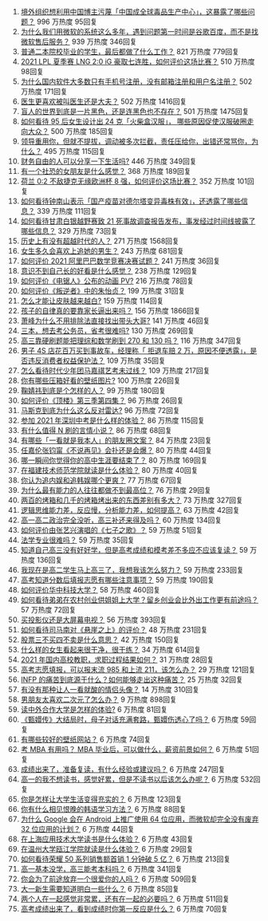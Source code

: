 1. [境外组织想利用中国博主污蔑「中国成全球毒品生产中心」，这暴露了哪些问题？](https://www.zhihu.com/question/467242610) 996 万热度 95回复
1. [为什么我们用微软的系统这么多年，遇到问题第一时间是谷歌百度，而不是找微软售后服务？](https://www.zhihu.com/question/463391853) 939 万热度 346回复
1. [普通二本院校毕业的学生，最后都做了什么工作？](https://www.zhihu.com/question/267563742) 821 万热度 779回复
1. [2021 LPL 夏季赛 LNG 2:0 iG 豪取七连胜，如何评价这场比赛？](https://www.zhihu.com/question/468185851) 510 万热度 98回复
1. [为什么国内软件大多数只有手机号注册，没有邮箱注册和用户名注册？](https://www.zhihu.com/question/331360215) 502 万热度 171回复
1. [医生更喜欢被叫医生还是大夫？](https://www.zhihu.com/question/392695588) 502 万热度 1416回复
1. [盲人的世界到底是一片黑色，还是连黑色也不存在？](https://www.zhihu.com/question/48476818) 501 万热度 1475回复
1. [如何看待 95 后女生设计出 24 克「火柴盒汉服」， 哪些原因促使汉服破圈走向大众？](https://www.zhihu.com/question/467576874) 500 万热度 185回复
1. [领导重用你，但就不提拔，调动被多次拦截，责任压给你，出错还常骂你，为什么？](https://www.zhihu.com/question/371428511) 495 万热度 115回复
1. [财务自由的人可以分享一下生活吗?](https://www.zhihu.com/question/452616303) 446 万热度 349回复
1. [有一个社恐的女朋友是什么感觉？](https://www.zhihu.com/question/323962570) 368 万热度 189回复
1. [荷兰 0:2 不敌捷克无缘欧洲杯 8 强，如何评价这场比赛？](https://www.zhihu.com/question/468318968) 352 万热度 101回复
1. [如何看待钟南山表示「国产疫苗对德尔塔变异毒株有效」，还透露了哪些信息？](https://www.zhihu.com/question/467727614) 339 万热度 111回复
1. [如何看待甘肃白银越野赛致 21 死事故调查报告发布，事发经过时间线披露了哪些信息？](https://www.zhihu.com/question/467819232) 329 万热度 73回复
1. [历史上有没有超越时代的人？](https://www.zhihu.com/question/25538697) 271 万热度 1568回复
1. [女生多久会喜欢上追她的男生？](https://www.zhihu.com/question/318419047) 243 万热度 681回复
1. [如何评价 2021 阿里巴巴数学竞赛决赛试题？](https://www.zhihu.com/question/467903915) 241 万热度 36回复
1. [意识不到自己长的好看是什么感觉？](https://www.zhihu.com/question/461571422) 238 万热度 129回复
1. [如何评价《电锯人》公布的动画 PV?](https://www.zhihu.com/question/468160283) 216 万热度 78回复
1. [如何评价《叛逆者》中的朱怡贞？](https://www.zhihu.com/question/464194950) 199 万热度 31回复
1. [怎么才能让皮肤越来越白?](https://www.zhihu.com/question/458127901) 159 万热度 114回复
1. [孩子的自律真的要靠家长逼出来吗？](https://www.zhihu.com/question/436192830) 156 万热度 1866回复
1. [萧峰为什么不用排除法直接找出带头大哥?](https://www.zhihu.com/question/465793725) 141 万热度 46回复
1. [三本，想去考公务员，省考很难吗?](https://www.zhihu.com/question/332487091) 130 万热度 269回复
1. [高三靠硬刷题能把理综和数学刷到 270 和 130 吗？](https://www.zhihu.com/question/36834794) 116 万热度 347回复
1. [男子 4S 店花百万买到事故车，经理称「 拒退车赔 2 万，原因不便透露」，是否违反消费者权益保护法？](https://www.zhihu.com/question/467888396) 109 万热度 35回复
1. [怎么看待时代少年团马嘉祺艺考未过线？](https://www.zhihu.com/question/467985728) 109 万热度 217回复
1. [你有哪些压箱好看的壁纸图片?](https://www.zhihu.com/question/452324718) 100 万热度 226回复
1. [鞠婧祎到底是个怎样的人？](https://www.zhihu.com/question/451531217) 99 万热度 180回复
1. [如何评价《顶楼》第三季第四集？](https://www.zhihu.com/question/467430940) 96 万热度 26回复
1. [马斯克到底为什么这么反对雷达?](https://www.zhihu.com/question/462569638) 96 万热度 72回复
1. [参加 2021 年深圳中考是什么样的体验？](https://www.zhihu.com/question/413732438) 86 万热度 115回复
1. [有什么值得 N 刷的言情小说？](https://www.zhihu.com/question/446606462) 86 万热度 68回复
1. [有哪些「一看就是我本人」的朋友圈文案？](https://www.zhihu.com/question/463286469) 84 万热度 23回复
1. [任嘉伦张钧甯《不说再见》会扑还是会爆？](https://www.zhihu.com/question/465852395) 80 万热度 44回复
1. [哪一瞬间你觉得你的高中生涯要结束了？](https://www.zhihu.com/question/64830840) 80 万热度 169回复
1. [在福建技术师范学院就读是什么体验？](https://www.zhihu.com/question/401637435) 80 万热度 40回复
1. [你认为追内娱和追韩娱哪个更爽？](https://www.zhihu.com/question/467521263) 77 万热度 67回复
1. [为什么最有能力的人往往都做不到最高位？](https://www.zhihu.com/question/268848307) 76 万热度 29回复
1. [两百的烤箱和几千的烤箱烤出来的东西差别有多大？](https://www.zhihu.com/question/30461311) 73 万热度 327回复
1. [逻辑思维能力差，反应慢，分析能力差，如何提高？](https://www.zhihu.com/question/20119939) 63 万热度 42回复
1. [高一高二政治完全没听，高三补还来得及吗？](https://www.zhihu.com/question/467636227) 60 万热度 134回复
1. [如何评价由张艺兴演唱的《七子之歌》？](https://www.zhihu.com/question/468080201) 59 万热度 51回复
1. [法学专业很难吗？](https://www.zhihu.com/question/312320326) 59 万热度 35回复
1. [知道自己高三没有好好学，但是高考成绩和模考差不多应不应该复读？](https://www.zhihu.com/question/467132094) 59 万热度 136回复
1. [我现在是高二学生马上高三了，我想我该怎么努力？](https://www.zhihu.com/question/464810572) 59 万热度 233回复
1. [高考知道分数后填报志愿有哪些注意事项？](https://www.zhihu.com/question/31602615) 59 万热度 190回复
1. [如何评价华中科技大学？](https://www.zhihu.com/question/28558672) 58 万热度 460回复
1. [如何看待弟弟在农村创业供姐姐上大学？留乡创业会比外出工作更有前途吗？](https://www.zhihu.com/question/467948955) 57 万热度 72回复
1. [买投影仪还是大屏幕电视？](https://www.zhihu.com/question/22925179) 56 万热度 393回复
1. [如何看待司马南对《悬崖之上》的评价？](https://www.zhihu.com/question/462226337) 48 万热度 231回复
1. [股票三不买四不卖是什么意思？](https://www.zhihu.com/question/453247969) 42 万热度 150回复
1. [什么样的女生看起来很干净，很干练？](https://www.zhihu.com/question/23796174) 34 万热度 614回复
1. [2021 年国内高校教职，求职过程结果如何？](https://www.zhihu.com/question/422467775) 31 万热度 28回复
1. [高考志愿填报，可以报末流 985 和上流 211，该怎么办？](https://www.zhihu.com/question/466861114) 29 万热度 121回复
1. [INFP 的痛苦到底源于什么？如何能够走出这种痛苦？](https://www.zhihu.com/question/464694241) 25 万热度 32回复
1. [有没有那种让人一看就酸的情侣头像？](https://www.zhihu.com/question/432753689) 14 万热度 310回复
1. [男朋友太喜欢二次元了怎么办？](https://www.zhihu.com/question/402086093) 9 万热度 898回复
1. [读中外合作大学是怎样的体验?](https://www.zhihu.com/question/370794883) 6 万热度 81回复
1. [《甄嬛传》大结局时，母子对话充满套路，甄嬛伤透心了吗？](https://www.zhihu.com/question/404317643) 6 万热度 59回复
1. [有哪些较好的壁纸网站？](https://www.zhihu.com/question/32762402) 6 万热度 74回复
1. [考 MBA 有用吗？ MBA 毕业后，可以做什么，薪资前景如何？](https://www.zhihu.com/question/424963203) 6 万热度 51回复
1. [成绩出来了，准备复读，有什么经验或建议吗？](https://www.zhihu.com/question/466920064) 6 万热度 247回复
1. [高一的我不想读书，感觉好累，但是不读书以后该怎么办呢？](https://www.zhihu.com/question/462952243) 6 万热度 532回复
1. [你是怎样让大学生活变得充实的？](https://www.zhihu.com/question/458754159) 6 万热度 123回复
1. [你有什么相见恨晚的韩语学习方法？](https://www.zhihu.com/question/32217419) 6 万热度 88回复
1. [为什么 Google 会在 Android 上推广使用 64 位应用，而微软却完全没有废弃 32 位应用的计划？](https://www.zhihu.com/question/461368950) 6 万热度 44回复
1. [在上海应用技术大学读书是什么体验？](https://www.zhihu.com/question/62082173) 6 万热度 43回复
1. [在温州大学瓯江学院就读是什么体验？](https://www.zhihu.com/question/401647691) 6 万热度 29回复
1. [如何看待荣耀 50 系列销售额首销 1 分钟破 5 亿？](https://www.zhihu.com/question/467418330) 6 万热度 213回复
1. [高一基本没学，高三能考本科吗？](https://www.zhihu.com/question/465880433) 6 万热度 341回复
1. [你会为了前途放弃一个很爱你的人吗？](https://www.zhihu.com/question/465840049) 6 万热度 509回复
1. [大一新生需要知道明白一些什么？](https://www.zhihu.com/question/464836526) 6 万热度 85回复
1. [两个人在一起感觉非常累，还有在一起的必要吗？](https://www.zhihu.com/question/462421326) 6 万热度 511回复
1. [高考成绩出来了，看到成绩时你第一反应是什么？](https://www.zhihu.com/question/282112238) 6 万热度 70回复